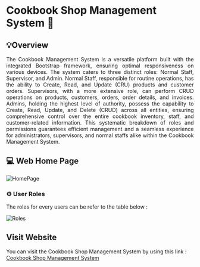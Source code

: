 # Cookbook Shop Management System 📖

## 💡Overview 

<p align="justify">The Cookbook Management System is a versatile platform built with the integrated Bootstrap framework, ensuring optimal responsiveness on various devices. The system caters to three distinct roles: Normal Staff, Supervisor, and Admin. Normal Staff, responsible for routine operations, has the ability to Create, Read, and Update (CRU) products and customer orders. Supervisors, with a more extensive role, can perform CRUD operations on products, customers, orders, order details, and invoices. Admins, holding the highest level of authority, possess the capability to Create, Read, Update, and Delete (CRUD) across all entities, ensuring comprehensive control over the entire cookbook inventory, staff, and customer-related information. This systematic breakdown of roles and permissions guarantees efficient management and a seamless experience for administrators, supervisors, and normal staffs alike within the Cookbook Management System.</p>

## 💻 Web Home Page

![HomePage](https://github.com/MuhdNurAkmal/CookbookShop/assets/93871877/b50e338f-b995-4275-a76d-2014d4d311b5)

### ⚙️ User Roles
The roles for every users can be refer to the table below :

![Roles](https://github.com/MuhdNurAkmal/CookbookShop/assets/93871877/69aa9a96-4bf7-4184-9e6b-6fc98fb1f133)

## Visit Website

You can visit the Cookbook Shop Management System by using this link : <a href="https://lrgs.ftsm.ukm.my/users/a181765/myPT4/login.php" target="_blank">Cookbook Shop Management System</a>
